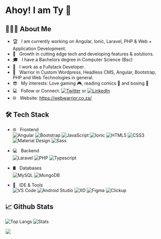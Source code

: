 # Ahoy! I am Ty 🤘

## 👨🏻‍💻 About Me

- 🏆 &nbsp; I am currently working on Angular, Ionic, Laravel, PHP & Web + Application Development.
- 🌱 &nbsp; Growth in cutting edge tech and developing features & solutions.
- 🎓 &nbsp; I have a Bachelors degree in Computer Science (Bsc)
- 💼 &nbsp; I work as a Fullstack Developer.
- 💪 &nbsp; Warrior in Custom Wordpress, Headless CMS, Angular, Bootstrap, PHP and Web Technologies in general.
- 😎 &nbsp; My interests: Love gaming 🎮, reading comics 📖 and boxing 👊
- 💻 &nbsp; Follow or Connect: [![Twitter](https://img.shields.io/twitter/url/https/twitter.com/tyronemurg.svg?style=social&label=Follow%20tyronemurg)](https://twitter.com/tyronemurg) or [![LinkedIn](https://img.shields.io/badge/LinkedIn-blue?style=social&style=flat&logo=linkedin&labelColor=blue&label=Connect%20On)](https://www.linkedin.com/in/tyrone-murgatroyd-96a796136/)
- 🌐 &nbsp; Website: https://webwarrior.co.za/
<!-- - ⚡ &nbsp; Dedicated to slick modern user-friendly design and I am committed to writing well architectured, clean and maintainable code.-->


## 🛠 Tech Stack

- 🌐 &nbsp; Frontend <br />
  ![Angular](https://img.shields.io/badge/-Angular-155fa9?style=for-the-badge&logo=angular&logoColor=de3641&labelColor=fff)
  ![Bootstrap](https://img.shields.io/badge/-Bootstrap-grey?style=for-the-badge&logo=Bootstrap&logoColor=white&labelColor=8E2DE2)
  ![JavaScript](https://img.shields.io/badge/-JavaScript-f7d246?style=for-the-badge&logo=javascript&logoColor=white&labelColor=f7d246)
  ![Ionic](https://img.shields.io/badge/-Ionic-fff?style=for-the-badge&logo=ionic&logoColor=3976f7&labelColor=fff)
  ![HTML5](https://img.shields.io/badge/html%205-fff?style=for-the-badge&logo=html5&logoColor=e96228&labelColor=fff)
  ![CSS3](https://img.shields.io/badge/css%203-fff?style=for-the-badge&logo=css3&logoColor=254bdd&labelColor=fff)
  ![Material Design](https://img.shields.io/badge/-Material%20Design-004a77?style=for-the-badge&logo=material-design&logoColor=004a77&labelColor=fff)
  ![Sass](https://img.shields.io/badge/sass-c66394?style=for-the-badge&logo=sass&logoColor=white&labelColor=c66394)
  <!-- ![Web Sockets](https://img.shields.io/badge/-Web%20Sockets-fff?style=for-the-badge&logo=socket.io&logoColor=000&labelColor=fff) -->

- 💻 &nbsp; Backend <br />
  ![Laravel](https://img.shields.io/badge/-Laravel-fff?style=for-the-badge&logo=laravel&logoColor=f70000&labelColor=fff)
  ![PHP](https://img.shields.io/badge/-PHP-grey?style=for-the-badge&logo=php&logoColor=white&labelColor=7377ad)
  ![Typescript](https://img.shields.io/badge/-Typescript-2f74c0?style=for-the-badge&logo=typescript&logoColor=white&labelColor=2f74c0)
  <!-- ![Node.js](https://img.shields.io/badge/-Node.js-3e863d?style=for-the-badge&logo=node.js&logoColor=3e863d&labelColor=fff) -->

- 🛢 &nbsp; Databases <br />
  ![MySQL](https://img.shields.io/badge/-MySQL-dd8800?style=for-the-badge&logo=mysql&logoColor=fff&labelColor=005e86)
  ![MongoDB](https://img.shields.io/badge/-Mongodb-fff?style=for-the-badge&logo=mongodb&logoColor=fff&labelColor=429644)

- 🔧 &nbsp; IDE & Tools <br />
  ![VS Code](https://img.shields.io/badge/-VS%20Code-fff?style=for-the-badge&logo=visual-studio-code&logoColor=fff&labelColor=36a2ee)
  ![Android Studio](https://img.shields.io/badge/-Android%20Studio-fff?style=for-the-badge&logo=android-studio&logoColor=fff&labelColor=52f093)
  ![XD](https://img.shields.io/badge/-Adobe%20XD-fff?style=for-the-badge&logo=adobe&logoColor=fff&labelColor=450135)
  ![Figma](https://img.shields.io/badge/-Figma-ea4c1d?style=for-the-badge&logo=figma&logoColor=white&labelColor=19b6f6)
  ![Clickup](https://img.shields.io/badge/-Clickup-ffb21c?style=for-the-badge&logo=clickup&logoColor=fff&labelColor=ff16d8)

## 📈 Github Stats

![Top Langs](https://github-readme-stats.vercel.app/api/top-langs/?username=tyronemurg&exclude_repo=bootstrap5-custom-wordpress-theme,trash-removal-application,pusherweb&layout=compact&text_color=daf7dc&bg_color=151515)
![Stats](https://github-readme-stats.vercel.app/api?username=tyronemurg&include_all_commits=true&count_private=true&show_icons=true&line_height=20&text_color=daf7dc&bg_color=151515)

<img style="border:1px solid #fff;" src="https://github-readme-streak-stats.herokuapp.com/?user=tyronemurg&stroke=ffffff&background=151515&ring=41df4c&fire=41df4c&currStreakNum=41df4c&currStreakLabel=41df4c&sideNums=ffffff&sideLabels=ffffff&dates=ffffff&hide_border=false" />
